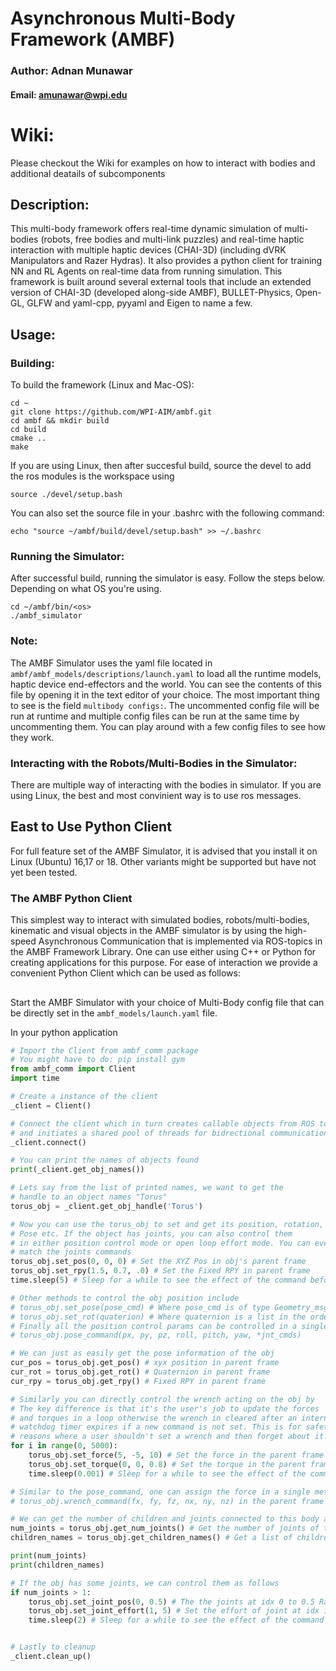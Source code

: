 # Asynchronous Multi-Body Framework (AMBF)
### Author: Adnan Munawar
#### Email: amunawar@wpi.edu


# Wiki:
Please checkout the Wiki for examples on how to interact with bodies and additional deatails of subcomponents

## Description:
This multi-body framework offers real-time dynamic simulation of multi-bodies (robots, free
bodies and multi-link puzzles) and real-time haptic interaction with multiple haptic devices
(CHAI-3D) (including dVRK Manipulators and Razer Hydras). It also provides a python client for training NN and
RL Agents on real-time data from running simulation. This framework is built around several
external tools that include an extended version of CHAI-3D (developed along-side AMBF), BULLET-Physics, Open-GL, GLFW and yaml-cpp, pyyaml and Eigen to
name a few.

## Usage:
### Building:
To build the framework (Linux and Mac-OS):
```
cd ~
git clone https://github.com/WPI-AIM/ambf.git
cd ambf && mkdir build
cd build
cmake ..
make
```

If you are using Linux, then after succesful build, source the devel to add the ros modules
is the workspace using

`source ./devel/setup.bash`

You can also set the source file in your .bashrc with the following command:

`echo "source ~/ambf/build/devel/setup.bash" >> ~/.bashrc`

### Running the Simulator:
After successful build, running the simulator is easy. Follow the steps below. Depending
on what OS you're using.

```
cd ~/ambf/bin/<os>
./ambf_simulator
```

### Note:
The AMBF Simulator uses the yaml file located in `ambf/ambf_models/descriptions/launch.yaml` to
load all the runtime models, haptic device end-effectors and the world. You can see the contents
of this file by opening it in the text editor of your choice. The most important thing to see is
the field `multibody configs:`. The uncommented config file will be run at runtime and multiple
config files can be run at the same time by uncommenting them. You can play around with a few config
files to see how they work. 

### Interacting with the Robots/Multi-Bodies in the Simulator:
There are multiple way of interacting with the bodies in simulator. If you are using Linux, the best 
and most convinient way is to use ros messages.

## East to Use Python Client
For full feature set of the AMBF Simulator, it is advised that you install it on Linux (Ubuntu) 16,17 or 18. Other variants might be supported but have not yet been tested.

### The AMBF Python Client
This simplest way to interact with simulated bodies, robots/multi-bodies, kinematic and visual objects in the AMBF simulator is by using the high-speed Asynchronous Communication that is implemented via ROS-topics in the AMBF Framework Library. One can use either using C++ or Python for creating applications for this purpose. For ease of interaction we provide a convenient Python Client which can be used as follows:

## 
Start the AMBF Simulator with your choice of Multi-Body config file that can be directly set in the `ambf_models/launch.yaml` file.

In your python application

```python
# Import the Client from ambf_comm package
# You might have to do: pip install gym
from ambf_comm import Client
import time

# Create a instance of the client
_client = Client()

# Connect the client which in turn creates callable objects from ROS topics
# and initiates a shared pool of threads for bidrectional communication 
_client.connect()

# You can print the names of objects found
print(_client.get_obj_names())

# Lets say from the list of printed names, we want to get the 
# handle to an object names "Torus"
torus_obj = _client.get_obj_handle('Torus')

# Now you can use the torus_obj to set and get its position, rotation,
# Pose etc. If the object has joints, you can also control them
# in either position control mode or open loop effort mode. You can even mix and
# match the joints commands 
torus_obj.set_pos(0, 0, 0) # Set the XYZ Pos in obj's parent frame
torus_obj.set_rpy(1.5, 0.7, .0) # Set the Fixed RPY in parent frame
time.sleep(5) # Sleep for a while to see the effect of the command before moving on

# Other methods to control the obj position include
# torus_obj.set_pose(pose_cmd) # Where pose_cmd is of type Geometry_msgs/Pose
# torus_obj.set_rot(quaterion) # Where quaternion is a list in the order of [qx, qy, qz, qw]
# Finally all the position control params can be controlled in a single method call
# torus_obj.pose_command(px, py, pz, roll, pitch, yaw, *jnt_cmds)

# We can just as easily get the pose information of the obj
cur_pos = torus_obj.get_pos() # xyx position in parent frame
cur_rot = torus_obj.get_rot() # Quaternion in parent frame
cur_rpy = torus_obj.get_rpy() # Fixed RPY in parent frame

# Similarly you can directly control the wrench acting on the obj by
# The key difference is that it's the user's job to update the forces
# and torques in a loop otherwise the wrench in cleared after an internal
# watchdog timer expires if a new command is not set. This is for safety
# reasons where a user shouldn't set a wrench and then forget about it.
for i in range(0, 5000):
    torus_obj.set_force(5, -5, 10) # Set the force in the parent frame
    torus_obj.set_torque(0, 0, 0.8) # Set the torque in the parent frame
    time.sleep(0.001) # Sleep for a while to see the effect of the command before moving on

# Similar to the pose_command, one can assign the force in a single method call
# torus_obj.wrench_command(fx, fy, fz, nx, ny, nz) in the parent frame

# We can get the number of children and joints connected to this body as
num_joints = torus_obj.get_num_joints() # Get the number of joints of this object
children_names = torus_obj.get_children_names() # Get a list of children names belonging to this obj

print(num_joints)
print(children_names)

# If the obj has some joints, we can control them as follows
if num_joints > 1:
    torus_obj.set_joint_pos(0, 0.5) # The the joints at idx 0 to 0.5 Radian
    torus_obj.set_joint_effort(1, 5) # Set the effort of joint at idx 1 to 5 Nm
    time.sleep(2) # Sleep for a while to see the effect of the command before moving on


# Lastly to cleanup
_client.clean_up()
```

